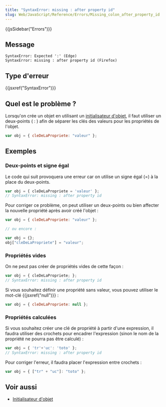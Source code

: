 ```yaml
---
title: "SyntaxError: missing : after property id"
slug: Web/JavaScript/Reference/Errors/Missing_colon_after_property_id
---
```


{{jsSidebar("Errors")}}

## Message

```
SyntaxError: Expected ':' (Edge)
SyntaxError: missing : after property id (Firefox)
```

## Type d'erreur

{{jsxref("SyntaxError")}}

## Quel est le problème ?

Lorsqu'on crée un objet en utilisant un [initialisateur d'objet](/fr/docs/Web/JavaScript/Reference/Opérateurs/Initialisateur_objet), il faut utiliser un deux-points ( : ) afin de séparer les clés des valeurs pour les propriétés de l'objet.

```js
var obj = { cleDeLaPropriete: "valeur" };
```

## Exemples

### Deux-points et signe égal

Le code qui suit provoquera une erreur car on utilise un signe égal (=) à la place du deux-points.

```js example-bad
var obj = { cleDeLaPropriete = 'valeur' };
// SyntaxError: missing : after property id
```

Pour corriger ce problème, on peut utiliser un deux-points ou bien affecter la nouvelle propriété après avoir créé l'objet :

```js example-good
var obj = { cleDeLaPropriete: "valeur" };

// ou encore :

var obj = {};
obj["cleDeLaPropriete"] = "valeur";
```

### Propriétés vides

On ne peut pas créer de propriétés vides de cette façon :

```js example-bad
var obj = { cleDeLaPropriete; };
// SyntaxError: missing : after property id
```

Si vous souhaitez définir une propriété sans valeur, vous pouvez utiliser le mot-clé {{jsxref("null")}} :

```js example-good
var obj = { cleDeLaPropriete: null };
```

### Propriétés calculées

Si vous souhaitez créer une clé de propriété à partir d'une expression, il faudra utiliser des crochets pour encadrer l'expression (sinon le nom de la propriété ne pourra pas être calculé) :

```js example-bad
var obj = { 'tr'+'uc': 'toto' };
// SyntaxError: missing : after property id
```

Pour corriger l'erreur, il faudra placer l'expression entre crochets :

```js example-good
var obj = { ["tr" + "uc"]: "toto" };
```

## Voir aussi

- [Initialisateur d'objet](/fr/docs/Web/JavaScript/Reference/Opérateurs/Initialisateur_objet)

